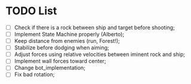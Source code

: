 # TODO List

- [ ] Check if there is a rock between ship and target before shooting;
- [ ] Implement State Machine properly (Alberto);
- [ ] Keep distance from enemies (run, Forest!);
- [ ] Stabilize before dodging when aiming;
- [ ] Adjust forces using relative velocities between iminent rock and ship;
- [ ] Implement wall forces toward center;
- [ ] Change bot_implementation;
- [ ] Fix bad rotation;
